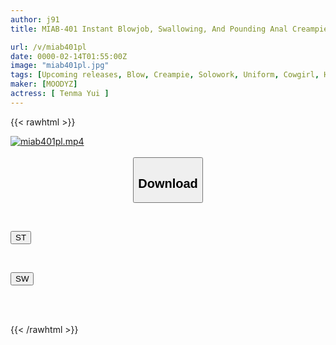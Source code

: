 ```yaml
---
author: j91
title: MIAB-401 Instant Blowjob, Swallowing, And Pounding Anal Creampie. A Repeat Gal Who Wants To Pass Her Grades Begs For An Endless PtoM Loop Of Endless Ejaculation. I'm The Homeroom Teacher Who Had My Sperm Squeezed Out Of Her Pussy Both Above And Below. Yui Tenma

url: /v/miab401pl
date: 0000-02-14T01:55:00Z
image: "miab401pl.jpg"
tags: [Upcoming releases, Blow, Creampie, Solowork, Uniform, Cowgirl, Huge Butt	]
maker: [MOODYZ]
actress: [ Tenma Yui ]
---
```



{{< rawhtml >}}

<div class="video" data-videoid="pending_link.html">
    <a href="javascript:;">
        <img src="/v/miab401pl/miab401pl.jpg" width="WIDTH" height="HEIGHT" alt="miab401pl.mp4" loading="lazy">
    </a>
</div>

<script type="text/javascript" src="https://j91.asia/asset/on-demand-pend.js"></script>

<br>
  <link rel="stylesheet" href="https://j91.asia/asset/bs5.css">
  
  <center>
  <button class="btn btn-primary" type="button" data-bs-toggle="collapse" data-bs-target=".multi-collapse" aria-expanded="false" aria-controls="multiCollapseExample1 multiCollapseExample2"><h2>Download</h2></button></center>
</p>
<div class="row">
  <div class="col">
    <div class="collapse multi-collapse" id="multiCollapseExample1">
      <div class="card card-body">
	      	      <br>
<div class="buttons">  
<p><a href="https://j91.asia/pending_link.html" target="_blank"><button class="btn-hover color-3"><i class="fa fa-download"></i> ST</button></a></p></div>
    </div>
  </div>
</div>
  <div class="col">
    <div class="collapse multi-collapse" id="multiCollapseExample2">
      <div class="card card-body">
	      <br>
<div class="buttons">
<p><a href="https://j91.asia/pending_link.html" target="_blank"><button class="btn-hover color-2"><i class="fa fa-download"></i> SW</button></a></p></div>
<br><br>
      </div>
    </div>
  </div>
</div>

{{< /rawhtml >}}